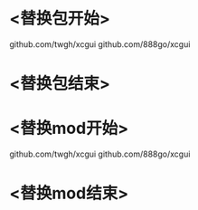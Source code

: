 
# <替换包开始>
github.com/twgh/xcgui
github.com/888go/xcgui
# <替换包结束>

# <替换mod开始>
github.com/twgh/xcgui
github.com/888go/xcgui
# <替换mod结束>
